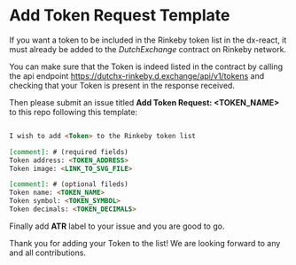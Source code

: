 # Add Token Request Template

If you want a token to be included in the Rinkeby token list in the dx-react, it must already be added to the *DutchExchange* contract on Rinkeby network.
 
You can make sure that the Token is indeed listed in the contract by calling the api endpoint https://dutchx-rinkeby.d.exchange/api/v1/tokens and checking that your Token is present in the response received.

Then please submit an issue titled **Add Token Request: <TOKEN_NAME>** to this repo following this template:

```markdown

I wish to add <Token> to the Rinkeby token list

[comment]: # (required fields)
Token address: <TOKEN_ADDRESS>
Token image: <LINK_TO_SVG_FILE>

[comment]: # (optional fileds)
Token name: <TOKEN_NAME>
Token symbol: <TOKEN_SYMBOL>
Token decimals: <TOKEN_DECIMALS>

```

Finally add **ATR** label to your issue and you are good to go.

Thank you for adding your Token to the list! We are looking forward to any and all contributions.
